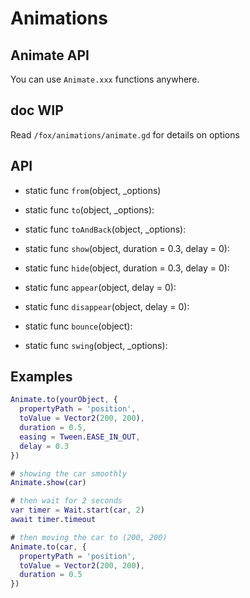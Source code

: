 # Animations

## Animate API

You can use `Animate.xxx` functions anywhere.

## doc WIP

Read `/fox/animations/animate.gd` for details on options

## API

- static func `from`(object, \_options)

- static func `to`(object, \_options):

- static func `toAndBack`(object, \_options):

- static func `show`(object, duration = 0.3, delay = 0):

- static func `hide`(object, duration = 0.3, delay = 0):

- static func `appear`(object, delay = 0):

- static func `disappear`(object, delay = 0):

- static func `bounce`(object):

- static func `swing`(object, \_options):

## Examples

```gd
Animate.to(yourObject, {
  propertyPath = 'position',
  toValue = Vector2(200, 200),
  duration = 0.5,
  easing = Tween.EASE_IN_OUT,
  delay = 0.3
})
```

```gd
# showing the car smoothly
Animate.show(car)

# then wait for 2 seconds
var timer = Wait.start(car, 2)
await timer.timeout

# then moving the car to (200, 200)
Animate.to(car, {
  propertyPath = 'position',
  toValue = Vector2(200, 200),
  duration = 0.5
})
```
